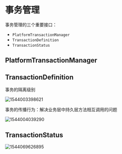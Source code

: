 # 事务管理

事务管理的三个重要接口：

- `PlatformTransactionManager`
- `TransactionDefinition`
- `TransactionStatus`

## PlatformTransactionManager



## TransactionDefinition

事务的隔离级别

![1544003398621](/home/hdr/.config/Typora/typora-user-images/1544003398621.png)

事务的传播行为：解决业务层中持久层方法相互调用的问题

![1544004039290](/home/hdr/.config/Typora/typora-user-images/1544004039290.png)

## TransactionStatus

![1544069626895](/home/hdr/.config/Typora/typora-user-images/1544069626895.png)